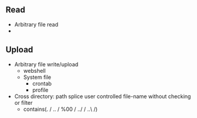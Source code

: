 ## Read
- Arbitrary file read
- 

## Upload
- Arbitrary file write/upload
  - webshell
  - System file 
    - crontab
    - profile
- Cross directory: path splice user controlled file-name without checking or filter
  - contains(. / .. / %00 / ../ / ..\ /)


